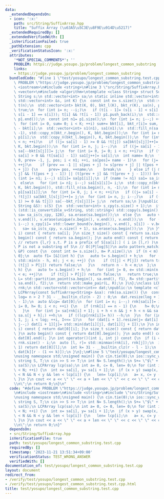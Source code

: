 ```yaml
---
data:
  _extendedDependsOn:
  - icon: ':x:'
    path: src/String/SuffixArray.hpp
    title: "Suffix Array (\u63A5\u5C3E\u8F9E\u914D\u5217)"
  _extendedRequiredBy: []
  _extendedVerifiedWith: []
  _isVerificationFailed: true
  _pathExtension: cpp
  _verificationStatusIcon: ':x:'
  attributes:
    '*NOT_SPECIAL_COMMENTS*': ''
    PROBLEM: https://judge.yosupo.jp/problem/longest_common_substring
    links:
    - https://judge.yosupo.jp/problem/longest_common_substring
  bundledCode: "#line 1 \"test/yosupo/longest_common_substring.test.cpp\"\n#define\
    \ PROBLEM \"https://judge.yosupo.jp/problem/longest_common_substring\"\n#include\
    \ <iostream>\n#include <string>\n#line 3 \"src/String/SuffixArray.hpp\"\n#include\
    \ <vector>\n#include <algorithm>\ntemplate <class String> struct SuffixArray {\n\
    \ String s;\n std::vector<int> sa;\n static inline std::vector<int> sa_is(const\
    \ std::vector<int> &s, int K) {\n  const int n= s.size();\n  std::vector<char>\
    \ t(n);\n  std::vector<int> bkt(K, 0), bkt_l(K), bkt_r(K), sa(n), p1;\n  t.back()=\
    \ true;\n  for (int i= n; --i;)\n   if (t[i - 1]= (s[i - 1] < s[i] || (t[i] &&\
    \ s[i - 1] == s[i])); t[i] && !t[i - 1]) p1.push_back(i);\n  std::reverse(p1.begin(),\
    \ p1.end());\n  const int n1= p1.size();\n  for (int i= n; i--;) ++bkt[s[i]];\n\
    \  for (int i= 0, sum= 0; i < K; ++i) sum+= bkt[i], bkt_r[i]= sum, bkt_l[i]= sum\
    \ - bkt[i];\n  std::vector<int> s1(n1), sa1(n1);\n  std::fill_n(sa.begin(), n,\
    \ -1), std::copy_n(bkt_r.begin(), K, bkt.begin());\n  for (int i= n1; i--;) sa[--bkt[s[p1[i]]]]=\
    \ p1[i];\n  std::copy_n(bkt_l.begin(), K, bkt.begin());\n  for (int i= 0, j; i\
    \ < n; ++i)\n   if ((j= sa[i] - 1) >= 0 && !t[j]) sa[bkt[s[j]]++]= j;\n  std::copy_n(bkt_r.begin(),\
    \ K, bkt.begin());\n  for (int i= n, j; i--;)\n   if ((j= sa[i] - 1) >= 0 && t[j])\
    \ sa[--bkt[s[j]]]= j;\n  for (int i= 0, j= 0; i < n; ++i)\n   if (t[sa[i]] &&\
    \ sa[i] > 0 && !t[sa[i] - 1]) sa1[j++]= sa[i];\n  int name= 0;\n  for (int i=\
    \ 0, prev= -1, j, pos; i < n1; ++i, sa[pos]= name - 1)\n   for (j= 0, pos= sa1[i];;\
    \ ++j)\n    if (prev == -1 || s[pos + j] != s[prev + j] || t[pos + j] != t[prev\
    \ + j]) {\n     prev= pos, ++name;\n     break;\n    } else if (j && ((t[pos +\
    \ j] && !t[pos + j - 1]) || (t[prev + j] && !t[prev + j - 1]))) break;\n  for\
    \ (int i= n1; i--;) s1[i]= sa[p1[i]];\n  if (name != n1) sa1= sa_is(s1, name);\n\
    \  else\n   for (int i= n1; i--;) sa1[s1[i]]= i;\n  std::copy_n(bkt_r.begin(),\
    \ K, bkt.begin()), std::fill_n(sa.begin(), n, -1);\n  for (int i= n1; i--;) sa[--bkt[s[p1[sa1[i]]]]]=\
    \ p1[sa1[i]];\n  for (int i= 0, j; i < n; ++i)\n   if ((j= sa[i] - 1) >= 0 &&\
    \ !t[j]) sa[bkt_l[s[j]]++]= j;\n  for (int i= n, j; i--;)\n   if ((j= sa[i] -\
    \ 1) >= 0 && t[j]) sa[--bkt_r[s[j]]]= j;\n  return sa;\n }\npublic:\n SuffixArray(const\
    \ String &S): s(S) {\n  std::vector<int> s_cpy(s.size() + 1);\n  if constexpr\
    \ (std::is_convertible_v<String, std::string>) std::copy(s.begin(), s.end(), s_cpy.begin()),\
    \ sa= sa_is(s_cpy, 128), sa.erase(sa.begin());\n  else {\n   auto v= s;\n   sort(v.begin(),\
    \ v.end()), v.erase(unique(v.begin(), v.end()), v.end());\n   for (int i= s.size();\
    \ i--;) s_cpy[i]= std::lower_bound(v.begin(), v.end(), s[i]) - v.begin() + 1;\n\
    \   sa= sa_is(s_cpy, v.size() + 1), sa.erase(sa.begin());\n  }\n }\n int operator[](int\
    \ i) const { return sa[i]; }\n size_t size() const { return sa.size(); }\n auto\
    \ begin() const { return sa.begin(); }\n auto end() const { return sa.end(); }\n\
    \ // return {l,r} s.t. P is a prefix of S[sa[i]:] ( i in [l,r) )\n // l == r if\
    \ P is not a substring of S\n // O(|P|log|S|)\n auto pattern_matching(const String\
    \ &P) const {\n  const int n= s.size(), m= P.size();\n  if (n < m) return {0,\
    \ 0};\n  auto f1= [&](int h) {\n   auto t= s.begin() + h;\n   for (int j= 0, e=\
    \ std::min(n - h, m); j < e; ++j) {\n    if (t[j] < P[j]) return true;\n    if\
    \ (t[j] > P[j]) return false;\n   }\n   return n - h < m;\n  };\n  auto f2= [&](int\
    \ h) {\n   auto t= s.begin() + h;\n   for (int j= 0, e= std::min(n - h, m); j\
    \ < e; ++j)\n    if (t[j] > P[j]) return false;\n   return true;\n  };\n  auto\
    \ L= std::partition_point(sa.begin(), sa.end(), f1), R= std::partition_point(L,\
    \ sa.end(), f2);\n  return std::make_pair(L, R);\n }\n};\nclass LCPArray {\n std::vector<int>\
    \ rnk;\n std::vector<std::vector<int>> dat;\npublic:\n template <class String>\
    \ LCPArray(const SuffixArray<String> &sa): rnk(sa.size()) {\n  const int n= sa.size(),\
    \ log= n > 2 ? 31 - __builtin_clz(n - 2) : 0;\n  dat.resize(log + 1), dat[0].resize(n\
    \ - 1);\n  auto &lcp= dat[0];\n  for (int i= n; i--;) rnk[sa[i]]= i;\n  for (int\
    \ i= 0, h= 0; i < n; ++i) {\n   if (rnk[i] == n - 1) {\n    h= 0;\n    continue;\n\
    \   }\n   for (int j= sa[rnk[i] + 1]; i + h < n && j + h < n && sa.s[i + h] ==\
    \ sa.s[j + h];) ++h;\n   if ((lcp[rnk[i]]= h)) --h;\n  }\n  for (int i= 0, I=\
    \ 1, j; i < log; ++i, I<<= 1)\n   for (dat[i + 1].resize(j= dat[i].size() - I);\
    \ j--;) dat[i + 1][j]= std::min(dat[i][j], dat[i][j + I]);\n }\n int operator[](int\
    \ i) const { return dat[0][i]; }\n size_t size() const { return dat[0].size();\
    \ }\n auto begin() const { return dat[0].begin(); }\n auto end() const { return\
    \ dat[0].end(); }\n int operator()(int i, int j) const {\n  if (i == j) return\
    \ rnk.size() - i;\n  auto [l, r]= std::minmax(rnk[i], rnk[j]);\n  if (r == l +\
    \ 1) return dat[0][l];\n  int k= 31 - __builtin_clz(r - l - 1);\n  return std::min(dat[k][l],\
    \ dat[k][r - (1 << k)]);\n }\n};\n#line 5 \"test/yosupo/longest_common_substring.test.cpp\"\
    \nusing namespace std;\nsigned main() {\n cin.tie(0);\n ios::sync_with_stdio(0);\n\
    \ string S, T;\n cin >> S >> T;\n int N= S.length();\n S+= \"$\" + T;\n SuffixArray\
    \ sa(S);\n LCPArray lcp(sa);\n int a= 0, c= 0, len= 0;\n for (int i= 0; i + 1\
    \ < N; ++i) {\n  int x= sa[i], y= sa[i + 1];\n  if (x > y) swap(x, y);\n  if (x\
    \ < N && N < y && len < lcp[i]) {\n   len= lcp[i];\n   a= x, c= y - N - 1;\n \
    \ }\n }\n cout << a << \" \" << a + len << \" \" << c << \" \" << c + len << \"\
    \\n\";\n return 0;\n}\n"
  code: "#define PROBLEM \"https://judge.yosupo.jp/problem/longest_common_substring\"\
    \n#include <iostream>\n#include <string>\n#include \"src/String/SuffixArray.hpp\"\
    \nusing namespace std;\nsigned main() {\n cin.tie(0);\n ios::sync_with_stdio(0);\n\
    \ string S, T;\n cin >> S >> T;\n int N= S.length();\n S+= \"$\" + T;\n SuffixArray\
    \ sa(S);\n LCPArray lcp(sa);\n int a= 0, c= 0, len= 0;\n for (int i= 0; i + 1\
    \ < N; ++i) {\n  int x= sa[i], y= sa[i + 1];\n  if (x > y) swap(x, y);\n  if (x\
    \ < N && N < y && len < lcp[i]) {\n   len= lcp[i];\n   a= x, c= y - N - 1;\n \
    \ }\n }\n cout << a << \" \" << a + len << \" \" << c << \" \" << c + len << \"\
    \\n\";\n return 0;\n}"
  dependsOn:
  - src/String/SuffixArray.hpp
  isVerificationFile: true
  path: test/yosupo/longest_common_substring.test.cpp
  requiredBy: []
  timestamp: '2023-11-21 13:51:34+09:00'
  verificationStatus: TEST_WRONG_ANSWER
  verifiedWith: []
documentation_of: test/yosupo/longest_common_substring.test.cpp
layout: document
redirect_from:
- /verify/test/yosupo/longest_common_substring.test.cpp
- /verify/test/yosupo/longest_common_substring.test.cpp.html
title: test/yosupo/longest_common_substring.test.cpp
---
```

